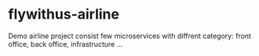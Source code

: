 # flywithus-airline
Demo airline project consist few microservices with diffrent category: front office, back office, infrastructure ...
